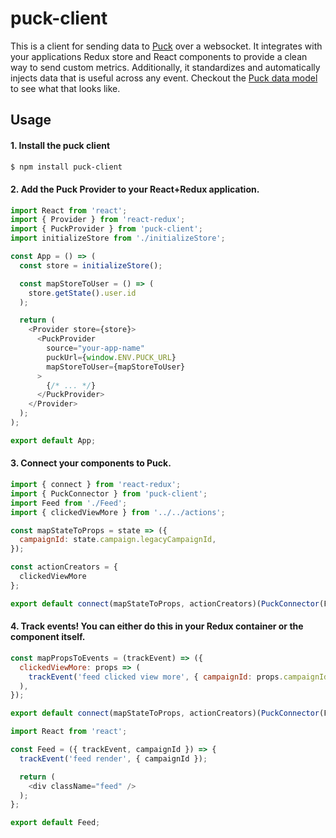 # puck-client

This is a client for sending data to [Puck](https://github.com/DoSomething/puck) over a websocket. It integrates with your applications Redux store and React components to provide a clean way to send custom metrics. Additionally, it standardizes and automatically injects data that is useful across any event. Checkout the [Puck data model](https://github.com/DoSomething/puck#data-model) to see what that looks like.

## Usage

#### 1. Install the puck client
```sh
$ npm install puck-client
```

#### 2. Add the Puck Provider to your React+Redux application.

```js
import React from 'react';
import { Provider } from 'react-redux';
import { PuckProvider } from 'puck-client';
import initializeStore from './initializeStore';

const App = () => (
  const store = initializeStore();

  const mapStoreToUser = () => (
    store.getState().user.id
  );

  return (
    <Provider store={store}>
      <PuckProvider
        source="your-app-name"
        puckUrl={window.ENV.PUCK_URL}
        mapStoreToUser={mapStoreToUser}
      >
        {/* ... */}
      </PuckProvider>
    </Provider>
  );
);

export default App;
```

#### 3. Connect your components to Puck.

```js
import { connect } from 'react-redux';
import { PuckConnector } from 'puck-client';
import Feed from './Feed';
import { clickedViewMore } from '../../actions';

const mapStateToProps = state => ({
  campaignId: state.campaign.legacyCampaignId,
});

const actionCreators = {
  clickedViewMore
};

export default connect(mapStateToProps, actionCreators)(PuckConnector(Feed));
```

#### 4. Track events! You can either do this in your Redux container or the component itself.

```js
const mapPropsToEvents = (trackEvent) => ({
  clickedViewMore: props => (
    trackEvent('feed clicked view more', { campaignId: props.campaignId })
  ),
});

export default connect(mapStateToProps, actionCreators)(PuckConnector(Feed, mapPropsToEvents));
```

```js
import React from 'react';

const Feed = ({ trackEvent, campaignId }) => {
  trackEvent('feed render', { campaignId });

  return (
    <div className="feed" />
  );
};

export default Feed;
```

